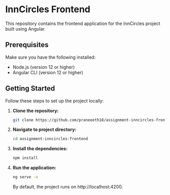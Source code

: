 # InnCircles Frontend

This repository contains the frontend application for the InnCircles project built using Angular.

## Prerequisites

Make sure you have the following installed:

- Node.js (version 12 or higher)
- Angular CLI (version 12 or higher)

## Getting Started

Follow these steps to set up the project locally:

1. **Clone the repository:**

   ```bash
   git clone https://github.com/praneeeth18/assignment-inncircles-frontend.git

   ```

2. **Navigate to project directory:**

   ```bash
   cd assignment-inncircles-frontend

   ```

3. **Install the dependencies:**

   ```bash
   npm install

   ```

4. **Run the application:**

   ```bash
   ng serve -o
   ```

   By default, the project runs on http://localhost:4200.
